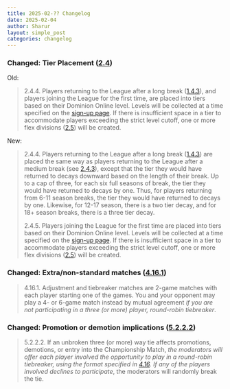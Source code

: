```yaml
---
title: 2025-02-?? Changelog
date: 2025-02-04
author: Sharur
layout: simple_post
categories: changelog
---
```

### Changed: Tier Placement ([2.4](/rules#2.4))

Old:
> 2.4.4. Players returning to the League after a long break ([1.4.3](#1.4.3)), and players joining the League for the first time, are placed into tiers based on their Dominion Online level. Levels will be collected at a time specified on the [sign-up page](/sign-ups). If there is insufficient space in a tier to accommodate players exceeding the strict level cutoff, one or more flex divisions ([2.5](#2.5)) will be created.

New:
> 2.4.4. Players returning to the League after a long break ([1.4.3](#1.4.3)) are placed the same way as players returning to the League after a medium break (see [2.4.3](#2.4.3)), except that the tier they would have returned to decays downward based on the length of their break. Up to a cap of three, for each six full seasons of break, the tier they would have returned to decays by one. Thus, for players returning from 6-11 season breaks, the tier they would have returned to decays by one. Likewise, for 12-17 season, there is a two tier decay, and for 18+ season breaks, there is a three tier decay.
>
> 2.4.5. Players joining the League for the first time are placed into tiers based on their Dominion Online level. Levels will be collected at a time specified on the [sign-up page](/sign-ups). If there is insufficient space in a tier to accommodate players exceeding the strict level cutoff, one or more flex divisions ([2.5](#2.5)) will be created.

### Changed: Extra/non-standard matches ([4.16.1](/rules#4.16.1))

> 4.16.1. Adjustment and tiebreaker matches are 2-game matches with each player starting one of the games. You and your opponent may play a 4- or 6-game match instead by mutual agreement *if you are not participating in a three (or more) player, round-robin tiebreaker*.

### Changed: Promotion or demotion implications ([5.2.2.2](/rules#5.2.2.2))

> 5.2.2.2. If an unbroken three (or more) way tie affects promotions, demotions, or entry into the Championship Match, *the moderators will offer each player involved the opportunity to play in a round-robin tiebreaker, using the format specified in [4.16](/rules#4.16). If any of the players involved declines to participate*, the moderators will randomly break the tie.